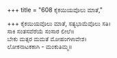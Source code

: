 +++
title = "608 ಕೈಕಯಿಯವೊಲು ಮಾತೆ,"

+++
ಕೈಕಯಿಯವೊಲು ಮಾತೆ, ಸತ್ಯಭಾಮೆವೊಲು ಸತಿ।  
ಸಾಕಿ ಸಂತಸವೆರೆಯೆ ಸಂಸಾರ ಲೀಲೆ॥  
ಬೇಕು ಮತ್ಸರ ಮಮತೆ ಮೋಹಂಗಳಾವೇಶ।  
ಲೋಕನಾಟಕಕಾಗಿ - ಮಂಕುತಿಮ್ಮ॥  
